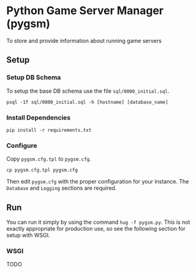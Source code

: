 # Python Game Server Manager (pygsm)

To store and provide information about running game servers

## Setup

### Setup DB Schema

To setup the base DB schema use the file `sql/0000_initial.sql`.

```
psql -1f sql/0000_initial.sql -h [hostname] [database_name]
````

### Install Dependencies 

`pip install -r requirements.txt`

### Configure

Copy `pygsm.cfg.tpl` to `pygsm.cfg`.  

```
cp pygsm.cfg.tpl pygsm.cfg
```

Then edit `pygsm.cfg` with the proper configuration for your instance.  The `Database` and `Logging` sections are required.

## Run

You can run it simply by using the command `hug -f pygsm.py`.  This is not exactly appropriate for production use, so see the following section for setup with WSGI.

### WSGI 

TODO